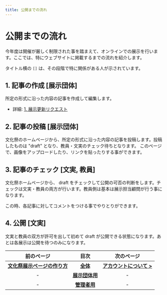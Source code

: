 ```yaml
---
title: 公開までの流れ
---
```


# 公開までの流れ

今年度は開催が厳しく制限された事を踏まえて、オンラインでの展示を行います。ここでは、特にウェブサイトに掲載するまでの流れを紹介します。

タイトル横の `[]` は、その段階で特に関係がある人が示されています。

## 1. 記事の作成 [展示団体]

所定の形式に沿った内容の記事を作成して編集します。

- 詳細: [1. 展示更新リクエスト](/exhibition/1-post)

## 2. 記事の投稿 [展示団体]

文化祭のホームページから、所定の形式に沿った内容の記事を投稿します。投稿したものは "draft" となり、教員・文実のチェック待ちとなります。
このページで、画像をアップロードしたり、リンクを貼ったりする事ができます。

## 3. 記事のチェック [文実, 教員]

文化祭ホームページから、 draft をチェックして公開の可否の判断をします。チェックは文実・教員の両方が行います。教員側は基本は展示担当顧問が行う事になります。

この時、各記事に対してコメントをつける事でやりとりができます。

## 4. 公開 [文実]

文実と教員の双方が許可を出して初めて draft が公開できる状態になります。あとは各展示は公開を待つのみになります。

| 前のページ | 目次 | 次のページ |
| :-: | :-: | :-: |
| **[文化祭展示ページの作り方](/guidance)** | **[全体](/)** | **[アカウントについて >](./account)** |
| - | **[展示団体用](/exhibition)** | - |
| - | **[管理者用](/admin)** | - |
